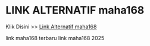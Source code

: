 # LINK ALTERNATIF maha168

Klik Disini >> <a href="https://linksto.pages.dev/">Link Alternatif maha168 </a>

link maha168 terbaru
link maha168 2025
